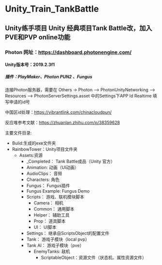 # Unity_Train_TankBattle

## Unity练手项目 Unity 经典项目Tank Battle改，加入PVE和PVP online功能

### Photon 网址：<https://dashboard.photonengine.com/>

#### Unity版本号：2019.2.3f1

##### 插件：PlayMaker、Photon PUN2 、Fungus

连接Photon服务器，需要在 Others -> Photon --> PhotonUnityNetworking --> Resources --> PhotonServerSettings.asset 中的Settings下APP Id Realtime 填写申请的id号

中国区id处理：<https://vibrantlink.com/chinacloudpun/>

反应堆参考文献：<https://zhuanlan.zhihu.com/p/38359628>

主要文件目录:

- Bulid:生成的exe文件夹
- RainbowTower：Unity项目文件夹
  - Assets:资源
    - _Completed：  Tank Battle成品（Unity 官方）
    - Animation:   动画（UI动画）
    - AudioClips：  音频
    - Characters:   角色
    - Fungus：  Fungus插件
    - Fungus Example:  Fungus Demo
    - Scripts：  游戏、联机模块脚本
      - Camera：  相机
      - Common：  通用脚本
      - Helper：  辅助工具
      - Prop：  道具脚本
      - UI：   UI脚本
    - Settings：  继承自ScriptsObject的配置文件
    - Tank：  游戏子模块（local pvp）
    - Tank AI：  游戏子模块（pve）
      - EnemyTanks:  敌机
        - ScriptableObject：资源文件（状态机、属性资源文件）
